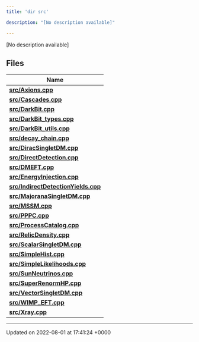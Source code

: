 ```yaml
---
title: 'dir src'

description: "[No description available]"

---
```







[No description available]

## Files

| Name           |
| -------------- |
| **[src/Axions.cpp](/documentation/code/darkbit_development/files/axions_8cpp/#file-axions.cpp)**  |
| **[src/Cascades.cpp](/documentation/code/darkbit_development/files/cascades_8cpp/#file-cascades.cpp)**  |
| **[src/DarkBit.cpp](/documentation/code/darkbit_development/files/darkbit_8cpp/#file-darkbit.cpp)**  |
| **[src/DarkBit_types.cpp](/documentation/code/darkbit_development/files/darkbit__types_8cpp/#file-darkbit-types.cpp)**  |
| **[src/DarkBit_utils.cpp](/documentation/code/darkbit_development/files/darkbit__utils_8cpp/#file-darkbit-utils.cpp)**  |
| **[src/decay_chain.cpp](/documentation/code/darkbit_development/files/decay__chain_8cpp/#file-decay-chain.cpp)**  |
| **[src/DiracSingletDM.cpp](/documentation/code/darkbit_development/files/diracsingletdm_8cpp/#file-diracsingletdm.cpp)**  |
| **[src/DirectDetection.cpp](/documentation/code/darkbit_development/files/directdetection_8cpp/#file-directdetection.cpp)**  |
| **[src/DMEFT.cpp](/documentation/code/darkbit_development/files/dmeft_8cpp/#file-dmeft.cpp)**  |
| **[src/EnergyInjection.cpp](/documentation/code/darkbit_development/files/energyinjection_8cpp/#file-energyinjection.cpp)**  |
| **[src/IndirectDetectionYields.cpp](/documentation/code/darkbit_development/files/indirectdetectionyields_8cpp/#file-indirectdetectionyields.cpp)**  |
| **[src/MajoranaSingletDM.cpp](/documentation/code/darkbit_development/files/majoranasingletdm_8cpp/#file-majoranasingletdm.cpp)**  |
| **[src/MSSM.cpp](/documentation/code/darkbit_development/files/mssm_8cpp/#file-mssm.cpp)**  |
| **[src/PPPC.cpp](/documentation/code/darkbit_development/files/pppc_8cpp/#file-pppc.cpp)**  |
| **[src/ProcessCatalog.cpp](/documentation/code/darkbit_development/files/processcatalog_8cpp/#file-processcatalog.cpp)**  |
| **[src/RelicDensity.cpp](/documentation/code/darkbit_development/files/relicdensity_8cpp/#file-relicdensity.cpp)**  |
| **[src/ScalarSingletDM.cpp](/documentation/code/darkbit_development/files/scalarsingletdm_8cpp/#file-scalarsingletdm.cpp)**  |
| **[src/SimpleHist.cpp](/documentation/code/darkbit_development/files/simplehist_8cpp/#file-simplehist.cpp)**  |
| **[src/SimpleLikelihoods.cpp](/documentation/code/darkbit_development/files/simplelikelihoods_8cpp/#file-simplelikelihoods.cpp)**  |
| **[src/SunNeutrinos.cpp](/documentation/code/darkbit_development/files/sunneutrinos_8cpp/#file-sunneutrinos.cpp)**  |
| **[src/SuperRenormHP.cpp](/documentation/code/darkbit_development/files/superrenormhp_8cpp/#file-superrenormhp.cpp)**  |
| **[src/VectorSingletDM.cpp](/documentation/code/darkbit_development/files/vectorsingletdm_8cpp/#file-vectorsingletdm.cpp)**  |
| **[src/WIMP_EFT.cpp](/documentation/code/darkbit_development/files/wimp__eft_8cpp/#file-wimp-eft.cpp)**  |
| **[src/Xray.cpp](/documentation/code/darkbit_development/files/xray_8cpp/#file-xray.cpp)**  |






-------------------------------

Updated on 2022-08-01 at 17:41:24 +0000
